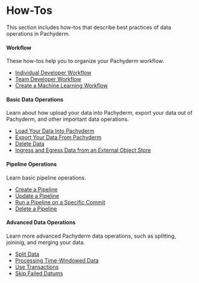 # How-Tos

This section includes how-tos that describe best practices of data operations in
Pachyderm.

<div class="row">
  <div class="column-2">
    <div class="card-square mdl-card mdl-shadow--2dp">
      <div class="mdl-card__title mdl-card--expand">
        <h4 class="mdl-card__title-text">Workflow &nbsp;&nbsp;&nbsp;<i class="fa fa-rocket"></i></h4>
      </div>
      <div class="mdl-card__supporting-text">
        These how-tos help you to organize your
        Pachyderm workflow.
      </div>
      <div class="mdl-card__actions mdl-card--border">
        <ul>
          <li><a href="individual-developer-workflow/" class="mdl-button mdl-button--colored mdl-js-button mdl-js-ripple-effect">
          Individual Developer Workflow
          </a>
          </li>
          <li><a href="team-developer-workflow/" class="mdl-button mdl-button--colored mdl-js-button mdl-js-ripple-effect">
          Team Developer Workflow
          </a>
          </li>
          <li><a href="create-ml-workflow/" class="mdl-button mdl-button--colored mdl-js-button mdl-js-ripple-effect">
          Create a Machine Learning Workflow
          </a>
          </li>
       </ul>
      </div>
    </div>
  </div>
  <div class="column-2">
    <div class="card-square mdl-card mdl-shadow--2dp">
      <div class="mdl-card__title mdl-card--expand">
        <h4 class="mdl-card__title-text">Basic Data Operations &nbsp;&nbsp;&nbsp;<i class="fa fa-cogs"></i></h4>
      </div>
      <div class="mdl-card__supporting-text">
        Learn about how upload your data into Pachyderm,
        export your data out of Pachyderm, and other important
        data operations.
      </div>
      <div class="mdl-card__actions mdl-card--border">
        <ul>
          <li><a href="load-data-into-pachyderm/" class="mdl-button mdl-button--colored mdl-js-button mdl-js-ripple-effect">
          Load Your Data Into Pachyderm
          </a>
          </li>
          <li><a href="export-data-out-pachyderm/" class="mdl-button mdl-button--colored mdl-js-button mdl-js-ripple-effect">
          Export Your Data From Pachyderm
          </a>
          </li>
          <li><a href="removing_data_from_pachyderm" class="mdl-button mdl-button--colored mdl-js-button mdl-js-ripple-effect">
          Delete Data
          </a>
          </li>
          <li><a href="ingressing_from_diff_cloud/" class="mdl-button mdl-button--colored mdl-js-button mdl-js-ripple-effect">
          Ingress and Egress Data from an External Object Store
          </a>
          </li>
        </ul>
       </div>
     </div>
  </div>
</div>
<div class="row">
  <div class="column-2">
    <div class="card-square mdl-card mdl-shadow--2dp">
      <div class="mdl-card__title mdl-card--expand">
        <h4 class="mdl-card__title-text">Pipeline Operations &nbsp;&nbsp;&nbsp;<i class="fa fa-book"></i></h4>
      </div>
      <div class="mdl-card__supporting-text">
        Learn basic pipeline operations.
      </div>
      <div class="mdl-card__actions mdl-card--border">
        <ul>
           <li><a href="create-pipeline/" class="mdl-button mdl-button--colored mdl-js-button mdl-js-ripple-effect">
            Create a Pipeline
           </a>
           </li>
           <li><a href="updating_pipelines/" class="mdl-button mdl-button--colored mdl-js-button mdl-js-ripple-effect">
           Update a Pipeline
           </a>
           </li>
           <li><a href="run_pipeline/" class="mdl-button mdl-button--colored mdl-js-button mdl-js-ripple-effect">
           Run a Pipeline on a Specific Commit
           </a>
           </li>
           <li><a href="delete-pipeline/" class="mdl-button mdl-button--colored mdl-js-button mdl-js-ripple-effect">
           Delete a Pipeline
           </a>
           </li>
        </ul>
      </div>
    </div>
  </div>
<div class="row">
  <div class="column-2">
    <div class="card-square mdl-card mdl-shadow--2dp">
      <div class="mdl-card__title mdl-card--expand">
        <h4 class="mdl-card__title-text">Advanced Data Operations &nbsp;&nbsp;&nbsp;<i class="fa fa-flask"></i></h4>
      </div>
      <div class="mdl-card__supporting-text">
        Learn more advanced Pachyderm data operations,
        such as splitting, joininig, and merging your data.
      </div>
      <div class="mdl-card__actions mdl-card--border">
        <ul>
           <li><a href="splitting-data/" class="mdl-button mdl-button--colored mdl-js-button mdl-js-ripple-effect">
           Split Data
           </a>
           </li>
           <li><a href="time_windows/" class="mdl-button mdl-button--colored mdl-js-button mdl- js-ripple-effect">
           Processing Time-Windowed Data
           </a>
          </li>
          </li>
           <li><a href="use-transactions-to-run-multiple-commands/" class="mdl-button mdl-button--colored mdl-js-button mdl- js-ripple-effect">
           Use Transactions
           </a>
          </li>
           <li><a href="err_cmd/" class="mdl-button mdl-button--colored mdl-js-button mdl- js-ripple-effect">
           Skip Failed Datums
           </a>
          </li>
        </ul>
      </div>
    </div>
  </div>
</div>
